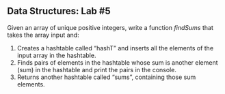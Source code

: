 ## Data Structures: Lab #5
Given an array of unique positive integers, write a function *findSums* that takes the array input and:
1. Creates a hashtable called “hashT” and inserts all the elements of the input array in the hashtable.
2. Finds pairs of elements in the hashtable whose sum is another element (sum) in the hashtable and print the pairs in the console.
3. Returns another hashtable called “sums”, containing those sum elements.
